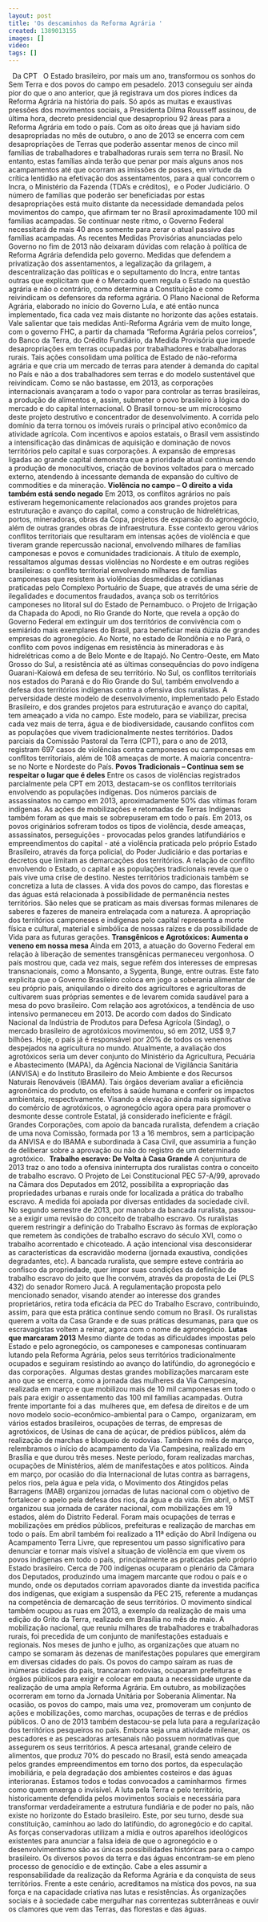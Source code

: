 ```yaml
---
layout: post
title: 'Os descaminhos da Reforma Agrária '
created: 1389013155
images: []
video: 
tags: []
---
```



 
Da CPT
 
O Estado brasileiro, por mais um ano, transformou os sonhos do Sem Terra e dos povos do campo em pesadelo. 2013 conseguiu ser ainda pior do que o ano anterior, que já registrava um dos piores índices da Reforma Agrária na história do país. Só após as muitas e exaustivas pressões dos movimentos sociais, a Presidenta Dilma Rousseff assinou, de última hora, decreto presidencial que desapropriou 92 áreas para a Reforma Agrária em todo o país.
Com as oito áreas que já haviam sido desapropriadas no mês de outubro, o ano de 2013 se encerra com cem desapropriações de Terras que poderão assentar menos de cinco mil famílias de trabalhadores e trabalhadoras rurais sem terra no Brasil.
No entanto, estas famílias ainda terão que penar por mais alguns anos nos acampamentos até que ocorram as imissões de posses, em virtude da crítica lentidão na efetivação dos assentamentos, para a qual concorrem o Incra, o Ministério da Fazenda (TDA’s e créditos),  e o Poder Judiciário.
O número de famílias que poderão ser beneficiadas por estas desapropriações está muito distante da necessidade demandada pelos movimentos do campo, que afirmam ter no Brasil aproximadamente 100 mil famílias acampadas. Se continuar neste ritmo, o Governo Federal necessitará de mais 40 anos somente para zerar o atual passivo das famílias acampadas.
As recentes Medidas Provisórias anunciadas pelo Governo no fim de 2013 não deixaram dúvidas com relação à política de Reforma Agrária defendida pelo governo. Medidas que defendem a privatização dos assentamentos, a legalização da grilagem, a descentralização das políticas e o sepultamento do Incra, entre tantas outras que explicitam que é o Mercado quem regula o Estado na questão agrária e não o contrário, como determina a Constituição e como reivindicam os defensores da reforma agrária.
O Plano Nacional de Reforma Agrária, elaborado no início do Governo Lula, e até então nunca implementado, fica cada vez mais distante no horizonte das ações estatais. Vale salientar que tais medidas Anti-Reforma Agrária vem de muito longe, com o governo FHC, a partir da chamada “Reforma Agrária pelos correios”, do Banco da Terra, do Crédito Fundiário, da Medida Provisória que impede desapropriações em terras ocupadas por trabalhadores e trabalhadoras rurais.
Tais ações consolidam uma política de Estado de não-reforma agrária e que cria um mercado de terras para atender à demanda do capital no País e não a dos trabalhadores sem terras e do modelo sustentável que reivindicam.
Como se não bastasse, em 2013, as corporações internacionais avançaram a todo o vapor para controlar as terras brasileiras, a produção de alimentos e, assim, submeter o povo brasileiro à lógica do mercado e do capital internacional. O Brasil tornou-se um microcosmo deste projeto destrutivo e concentrador de desenvolvimento. A corrida pelo domínio da terra tornou os imóveis rurais o principal ativo econômico da atividade agrícola.
Com incentivos e apoios estatais, o Brasil vem assistindo a intensificação das dinâmicas de aquisição e dominação de novos territórios pelo capital e suas corporações. A expansão de empresas ligadas ao grande capital demonstra que a prioridade atual continua sendo a produção de monocultivos, criação de bovinos voltados para o mercado externo, atendendo à incessante demanda de expansão do cultivo de commodities e da mineração.
**Violência no campo – O direito a vida também está sendo negado**
Em 2013, os conflitos agrários no país estiveram hegemonicamente relacionados aos grandes projetos para estruturação e avanço do capital, como a construção de hidrelétricas, portos, mineradoras, obras da Copa, projetos de expansão do agronegócio, além de outras grandes obras de infraestrutura.
Esse contexto gerou vários conflitos territoriais que resultaram em intensas ações de violência e que tiveram grande repercussão nacional, envolvendo milhares de famílias camponesas e povos e comunidades tradicionais.
A título de exemplo, ressaltamos algumas dessas violências no Nordeste e em outras regiões brasileiras: o conflito territorial envolvendo milhares de famílias camponesas que resistem às violências desmedidas e cotidianas praticadas pelo Complexo Portuário de Suape, que através de uma série de ilegalidades e documentos fraudados, avança sob os territórios camponeses no litoral sul do Estado de Pernambuco.
o Projeto de Irrigação da Chapada do Apodi, no Rio Grande do Norte, que revela a opção do Governo Federal em extinguir um dos territórios de convivência com o semiárido mais exemplares do Brasil, para beneficiar meia dúzia de grandes empresas do agronegócio.
Ao Norte, no estado de Rondônia e no Pará, o conflito com povos indígenas em resistência às mineradoras e às hidrelétricas como a de Belo Monte e de Itapajó. No Centro-Oeste, em Mato Grosso do Sul, a resistência até as últimas consequências do povo indígena Guarani-Kaiowá em defesa de seu território.
No Sul, os conflitos territoriais nos estados do Paraná e do Rio Grande do Sul, também envolvendo a defesa dos territórios indígenas contra a ofensiva dos ruralistas.
A perversidade deste modelo de desenvolvimento, implementado pelo Estado Brasileiro, e dos grandes projetos para estruturação e avanço do capital, tem ameaçado a vida no campo. Este modelo, para se viabilizar, precisa cada vez mais de terra, água e de biodiversidade, causando conflitos com as populações que vivem tradicionalmente nestes territórios.
Dados parciais da Comissão Pastoral da Terra (CPT), para o ano de 2013, registram 697 casos de violências contra camponeses ou camponesas em conflitos territoriais, além de 108 ameaças de morte. A maioria concentra-se no Norte e Nordeste do País.
**Povos Tradicionais – Continua sem se respeitar o lugar que é deles**
Entre os casos de violências registrados parcialmente pela CPT em 2013, destacam-se os conflitos territoriais envolvendo as populações indígenas. Dos números parciais de assassinatos no campo em 2013, aproximadamente 50% das vítimas foram indígenas. As ações de mobilizações e retomadas de Terras Indígenas também foram as que mais se sobrepuseram em todo o país.
Em 2013, os povos originários sofreram todos os tipos de violência, desde ameaças, assassinatos, perseguições - provocadas pelos grandes latifundiários e empreendimentos do capital - até a violência praticada pelo próprio Estado Brasileiro, através da força policial, do Poder Judiciário e das portarias e decretos que limitam as demarcações dos territórios.
A relação de conflito envolvendo o Estado, o capital e as populações tradicionais revela que o país vive uma crise de destino. Nestes territórios tradicionais também se concretiza a luta de classes.
A vida dos povos do campo, das florestas e das águas está relacionada à possibilidade de permanência nestes territórios. São neles que se praticam as mais diversas formas milenares de saberes e fazeres de maneira entrelaçada com a natureza.
A apropriação dos territórios camponeses e indígenas pelo capital representa a morte física e cultural, material e simbólica de nossas raízes e da possibilidade de Vida para as futuras gerações.
**Transgênicos e Agrotóxicos: Aumenta o veneno em nossa mesa**
Ainda em 2013, a atuação do Governo Federal em relação à liberação de sementes transgênicas permaneceu vergonhosa. O país mostrou que, cada vez mais, segue refém dos interesses de empresas transnacionais, como a Monsanto, a Sygenta, Bunge, entre outras.
Este fato explicita que o Governo Brasileiro coloca em jogo a soberania alimentar de seu próprio país, aniquilando o direito dos agricultores e agricultoras de cultivarem suas próprias sementes e de levarem comida saudável para a mesa do povo brasileiro.
Com relação aos agrotóxicos, a tendência de uso intensivo permaneceu em 2013. De acordo com dados do Sindicato Nacional da Indústria de Produtos para Defesa Agrícola (Sindag), o mercado brasileiro de agrotóxicos movimentou, só em 2012, US$ 9,7 bilhões. Hoje, o país já é responsável por 20% de todos os venenos despejados na agricultura no mundo.
Atualmente, a avaliação dos agrotóxicos seria um dever conjunto do Ministério da Agricultura, Pecuária e Abastecimento (MAPA), da Agência Nacional de Vigilância Sanitária (ANVISA) e do Instituto Brasileiro do Meio Ambiente e dos Recursos Naturais Renováveis (IBAMA). Tais órgãos deveriam avaliar a eficiência agronômica do produto, os efeitos à saúde humana e conferir os impactos ambientais, respectivamente.
Visando a elevação ainda mais significativa do comércio de agrotóxicos, o agronegócio agora opera para promover o desmonte desse controle Estatal, já considerado ineficiente e frágil. Grandes Corporações, com apoio da bancada ruralista, defendem a criação de uma nova Comissão, formada por 13 a 16 membros, sem a participação da ANVISA e do IBAMA e subordinada à Casa Civil, que assumiria a função de deliberar sobre a aprovação ou não do registro de um determinado agrotóxico. 
**Trabalho escravo: De Volta à Casa Grande**
A conjuntura de 2013 traz o ano todo a ofensiva ininterrupta dos ruralistas contra o conceito de trabalho escravo. O Projeto de Lei Constitucional PEC 57-A/99, aprovado na Câmara dos Deputados em 2012, possibilita a expropriação das propriedades urbanas e rurais onde for localizada a prática do trabalho escravo. A medida foi apoiada por diversas entidades da sociedade civil.
No segundo semestre de 2013, por manobra da bancada ruralista, passou-se a exigir uma revisão do conceito de trabalho escravo. Os ruralistas querem restringir a definição do Trabalho Escravo às formas de exploração que remetem às condições de trabalho escravo do século XVI, como o trabalho acorrentado e chicoteado. A ação intencional visa desconsiderar as características da escravidão moderna (jornada exaustiva, condições degradantes, etc).
A bancada ruralista, que sempre esteve contrária ao confisco da propriedade, quer impor suas condições da definição de trabalho escravo do jeito que lhe convém, através da proposta de Lei (PLS 432) do senador Romero Jucá.
A regulamentação proposta pelo mencionado senador, visando atender ao interesse dos grandes proprietários, retira toda eficácia da PEC do Trabalho Escravo, contribuindo, assim, para que esta prática continue sendo comum no Brasil.
Os ruralistas querem a volta da Casa Grande e de suas práticas desumanas, para que os escravagistas voltem a reinar, agora com o nome de agronegócio.
**Lutas que marcaram 2013**
Mesmo diante de todas as dificuldades impostas pelo Estado e pelo agronegócio, os camponeses e camponesas continuaram lutando pela Reforma Agrária, pelos seus territórios tradicionalmente ocupados e seguiram resistindo ao avanço do latifúndio, do agronegócio e das corporações. 
Algumas destas grandes mobilizações marcaram este ano que se encerra, como a jornada das mulheres da Via Campesina, realizada em março e que mobilizou mais de 10 mil camponesas em todo o país para exigir o assentamento das 100 mil famílias acampadas.
Outra frente importante foi a das  mulheres que, em defesa de direitos e de um novo modelo socio-econômico-ambiental para o Campo,  organizaram, em vários estados brasileiros, ocupações de terras, de empresas de agrotóxicos, de Usinas de cana de açúcar, de prédios públicos, além da realização de marchas e bloqueio de rodovias.
Também no mês de março, relembramos o início do acampamento da Via Campesina, realizado em Brasília e que durou três meses. Neste período, foram realizadas marchas, ocupações de Ministérios, além de manifestações e atos políticos.
Ainda em março, por ocasião do dia Internacional de lutas contra as barragens, pelos rios, pela água e pela vida, o Movimento dos Atingidos pelas Barragens (MAB) organizou jornadas de lutas nacional com o objetivo de fortalecer o apelo pela defesa dos rios, da água e da vida.
Em abril, o MST organizou sua jornada de caráter nacional, com mobilizações em 19 estados, além do Distrito Federal. Foram mais ocupações de terras e mobilizações em prédios públicos, prefeituras e realização de marchas em todo o país.
Em abril também foi realizado a 11ª edição do Abril Indígena ou Acampamento Terra Livre, que representou um passo significativo para denunciar e tornar mais visível a situação de violência em que vivem os povos indígenas em todo o país,  principalmente as praticadas pelo próprio Estado brasileiro.
Cerca de 700 indígenas ocuparam o plenário da Câmara dos Deputados, produzindo uma imagem marcante que rodou o país e o mundo, onde os deputados corriam apavorados diante da investida pacífica dos indígenas, que exigiam a suspensão da PEC 215, referente a mudanças na competência de demarcação de seus territórios.
O movimento sindical também ocupou as ruas em 2013, a exemplo da realização de mais uma edição do Grito da Terra, realizado em Brasília no mês de maio. A mobilização nacional, que reuniu milhares de trabalhadores e trabalhadoras rurais, foi precedida de um conjunto de manifestações estaduais e regionais.
Nos meses de junho e julho, as organizações que atuam no campo se somaram às dezenas de manifestações populares que emergiram em diversas cidades do país. Os povos do campo saíram as ruas de inúmeras cidades do país, trancaram rodovias, ocuparam prefeituras e órgãos públicos para exigir e colocar em pauta a necessidade urgente da realização de uma ampla Reforma Agrária.
Em outubro, as mobilizações ocorreram em torno da Jornada Unitária por Soberania Alimentar. Na ocasião, os povos do campo, mais uma vez, promoveram um conjunto de ações e mobilizações, como marchas, ocupações de terras e de prédios públicos.
O ano de 2013 também destacou-se pela luta para a regularização dos territórios pesqueiros no país. Embora seja uma atividade milenar, os pescadores e as pescadoras artesanais não possuem normativas que assegurem os seus territórios.
A pesca artesanal, grande celeiro de alimentos, que produz 70% do pescado no Brasil, está sendo ameaçada pelos grandes empreendimentos em torno dos portos, da especulação imobiliária, e pela degradação dos ambientes costeiros e das águas interioranas.
Estamos todos e todas convocados a caminharmos  firmes como quem enxerga o invisível.
A luta pela Terra e pelo território, historicamente defendida pelos movimentos sociais e necessária para transformar verdadeiramente a estrutura fundiária e de poder no país, não existe no horizonte do Estado brasileiro.
Este, por seu turno, desde sua constituição, caminhou ao lado do latifúndio, do agronegócio e do capital. As forças conservadoras utilizam a mídia e outros aparelhos ideológicos existentes para anunciar a falsa ideia de que o agronegócio e o desenvolvimentismo são as únicas possibilidades históricas para o campo brasileiro.
Os diversos povos da terra e das águas encontram-se em pleno processo de genocídio e de extinção. Cabe a eles assumir a responsabilidade da realização da Reforma Agrária e da conquista de seus territórios.
Frente a este cenário, acreditamos na mística dos povos, na sua força e na capacidade criativa nas lutas e resistências. Às organizações sociais e à sociedade cabe mergulhar nas correntezas subterrâneas e ouvir os clamores que vem das Terras, das florestas e das águas.
 
 

